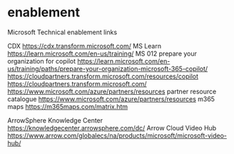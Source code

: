# enablement
Microsoft Technical enablement links

CDX https://cdx.transform.microsoft.com/
MS Learn https://learn.microsoft.com/en-us/training/
  MS 012 prepare your organization for copilot https://learn.microsoft.com/en-us/training/paths/prepare-your-organization-microsoft-365-copilot/
    https://cloudpartners.transform.microsoft.com/resources/copilot
  https://cloudpartners.transform.microsoft.com/
  https://www.microsoft.com/azure/partners/resources
partner resource catalogue https://www.microsoft.com/azure/partners/resources
m365 maps https://m365maps.com/matrix.htm



ArrowSphere Knowledge Center https://knowledgecenter.arrowsphere.com/dc/
Arrow Cloud Video Hub https://www.arrow.com/globalecs/na/products/microsoft/microsoft-video-hub/


